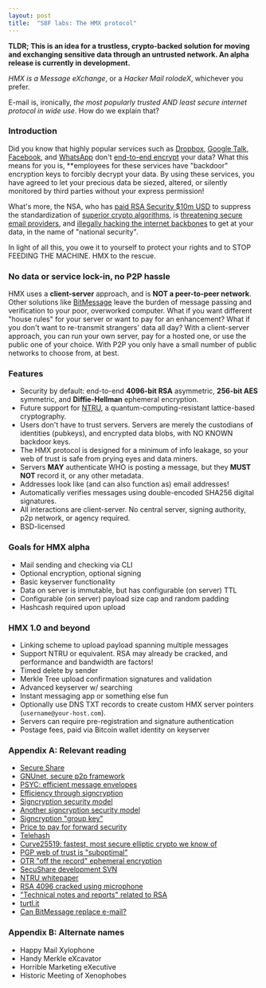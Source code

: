 ```yaml
---
layout: post
title:  "S8F labs: The HMX protocol"
---
```


**TLDR; This is an idea for a trustless, crypto-backed
solution for moving and exchanging sensitive data through an untrusted network.
An alpha release is currently in development.**

_HMX is a Message eXchange_, or a _Hacker Mail rolodeX_, whichever you prefer.

E-mail is, ironically, *the most popularly trusted AND least secure internet
protocol in wide use*. How do we explain that?

### Introduction

Did you know that highly popular services such as
[Dropbox](https://www.dropbox.com/), [Google Talk](http://www.google.com/hangouts/),
[Facebook](https://www.facebook.com/), and
[WhatsApp](http://www.whatsapp.com/faq/general/21864047) don't
[end-to-end encrypt](http://en.wikipedia.org/wiki/End-to-end_encryption) your
data? What this means for you is, **employees for these services have "backdoor"
encryption keys to forcibly decrypt your data. By using these services, you have
agreed to let your precious data be siezed, altered, or silently monitored by
third parties without your express permission!

What's more, the NSA,
who has [paid RSA Security $10m USD](http://www.theverge.com/2013/12/20/5231006/nsa-paid-10-million-for-a-back-door-into-rsa-encryption-according-to)
to suppress the standardization of [superior crypto algorithms](http://en.wikipedia.org/wiki/NTRU),
is [threatening secure email providers](http://www.zdnet.com/the-truth-about-why-silent-circle-silenced-their-secure-email-service-7000019300/),
and [illegally hacking the internet backbones](https://www.eff.org/nsa-spying)
to get at your data, in the name of "national security".

In light of all this, you owe it to yourself to protect your rights and to STOP
FEEDING THE MACHINE. HMX to the rescue.

### No data or service lock-in, no P2P hassle

HMX uses a **client-server** approach, and is **NOT a peer-to-peer network**. Other
solutions like [BitMessage](https://bitmessage.org/) leave the burden of message
passing and verification to your poor, overworked computer. What if you want
different "house rules" for your server or want to pay for an enhancement? What
if you don't want to re-transmit strangers' data all day? With a client-server
approach, you can run your own server, pay for a hosted one, or use the public
one of your choice. With P2P you only have a small number of public networks to
choose from, at best.

### Features

- Security by default: end-to-end **4096-bit RSA** asymmetric, **256-bit AES** symmetric, and **Diffie-Hellman** ephemeral encryption.
- Future support for [NTRU](http://en.wikipedia.org/wiki/NTRU), a quantum-computing-resistant lattice-based cryptography.
- Users don't have to trust servers. Servers are merely the custodians of identities (pubkeys), and encrypted data blobs, with NO KNOWN backdoor keys.
- The HMX protocol is designed for a minimum of info leakage, so your web of trust is safe from prying eyes and data miners.
- Servers **MAY** authenticate WHO is posting a message, but they **MUST NOT** record it, or any other metadata.
- Addresses look like (and can also function as) email addresses!
- Automatically verifies messages using double-encoded SHA256 digital signatures.
- All interactions are client-server. No central server, signing authority,
  p2p network, or agency required.
- BSD-licensed

### Goals for HMX alpha

- Mail sending and checking via CLI
- Optional encryption, optional signing
- Basic keyserver functionality
- Data on server is immutable, but has configurable (on server) TTL
- Configurable (on server) payload size cap and random padding
- Hashcash required upon upload

### HMX 1.0 and beyond

- Linking scheme to upload payload spanning multiple messages
- Support NTRU or equivalent. RSA may already be cracked, and performance and bandwidth are factors!
- Timed delete by sender
- Merkle Tree upload confirmation signatures and validation
- Advanced keyserver w/ searching
- Instant messaging app or something else fun
- Optionally use DNS TXT records to create custom HMX server pointers (`username@your-host.com`).
- Servers can require pre-registration and signature authentication
- Postage fees, paid via Bitcoin wallet identity on keyserver

### Appendix A: Relevant reading

- [Secure Share](http://secushare.org/)
- [GNUnet, secure p2p framework](https://gnunet.org/)
- [PSYC: efficient message envelopes](http://about.psyc.eu/)
- [Efficiency through signcryption](http://en.wikipedia.org/wiki/Signcryption)
- [Signcryption security model](http://onlinelibrary.wiley.com/doi/10.1002/sec.836/abstract)
- [Another signcryption security model](http://coitweb.uncc.edu/~yzheng/publications/files/BaekSteifeldZheng-fsps-joc-bsz-261206.pdf)
- [Signcryption "group key"](http://www.cs.bham.ac.uk/~mdr/teaching/modules04/security/students/SS3/Introduction%20to%20Signcryption.htm)
- [Price to pay for forward security](http://nmav.gnutls.org/2011/12/price-to-pay-for-perfect-forward.html)
- [Telehash](https://www.adayinthelifeof.nl/2013/11/12/telehash-an-encrypted-p2p-network-for-your-apps/)
- [Curve25519: fastest, most secure elliptic crypto we know of](https://gnunet.org/curve25519)
- [PGP web of trust is "suboptimal"](https://lists.torproject.org/pipermail/tor-talk/2013-September/030235.html)
- [OTR "off the record" ephemeral encryption](http://about.psyc.eu/OTR)
- [SecuShare development SVN](https://gnunet.org/svn/gnunet/)
- [NTRU whitepaper](http://citeseerx.ist.psu.edu/viewdoc/download?doi=10.1.1.25.8422&rep=rep1&type=pdf)
- [RSA 4096 cracked using microphone](http://www.forbes.com/sites/timworstall/2013/12/21/researchers-break-rsa-4096-encryption-with-just-a-microphone-and-a-couple-of-emails/)
- ["Technical notes and reports" related to RSA](http://www.emc.com/emc-plus/rsa-labs/historical/technical-notes-and-reports.htm)
- [turtl.it](https://turtl.it/)
- [Can BitMessage replace e-mail?](http://letstalkbitcoin.com/can-bitmessage-replace-email/)

### Appendix B: Alternate names

- Happy Mail Xylophone
- Handy Merkle eXcavator
- Horrible Marketing eXecutive
- Historic Meeting of Xenophobes
